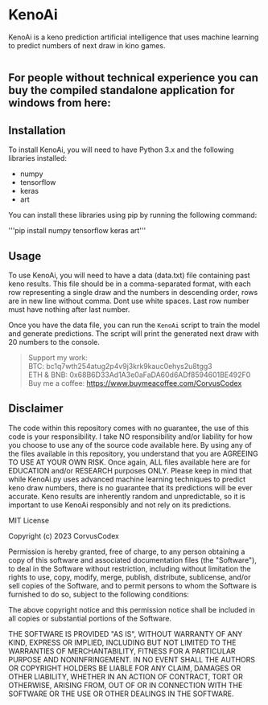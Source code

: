 # KenoAi
KenoAi is a keno prediction artificial intelligence that uses machine learning to predict numbers of next draw in kino games.

<p align="center">
  <img src="">
</p>

## For people without technical experience you can buy the compiled standalone application for windows from here:

## Installation

To install KenoAi, you will need to have Python 3.x and the following libraries installed:
- numpy
- tensorflow
- keras
- art

You can install these libraries using pip by running the following command:

'''pip install numpy tensorflow keras art'''

## Usage

To use KenoAi, you will need to have a data (data.txt) file containing past keno results. This file should be in a comma-separated format, with each row representing a single draw and the numbers in descending order, rows are in new line without comma. Dont use white spaces. Last row number must have nothing after last number.

Once you have the data file, you can run the `KenoAi` script to train the model and generate predictions. The script will print the generated next draw with 20 numbers to the console.

>Support my work:<br>
>BTC: bc1q7wth254atug2p4v9j3krk9kauc0ehys2u8tgg3<br>
>ETH & BNB: 0x68B6D33Ad1A3e0aFaDA60d6ADf8594601BE492F0<br>
>Buy me a coffee: https://www.buymeacoffee.com/CorvusCodex

## Disclaimer

The code within this repository comes with no guarantee, the use of this code is your responsibility. I take NO responsibility and/or liability for how you choose to use any of the source code available here. By using any of the files available in this repository, you understand that you are AGREEING TO USE AT YOUR OWN RISK. Once again, ALL files available here are for EDUCATION and/or RESEARCH purposes ONLY.
Please keep in mind that while KenoAi.py uses advanced machine learning techniques to predict keno draw numbers, there is no guarantee that its predictions will be ever accurate. Keno results are inherently random and unpredictable, so it is important to use KenoAi responsibly and not rely on its predictions.


MIT License

Copyright (c) 2023 CorvusCodex

Permission is hereby granted, free of charge, to any person obtaining a copy
of this software and associated documentation files (the "Software"), to deal
in the Software without restriction, including without limitation the rights
to use, copy, modify, merge, publish, distribute, sublicense, and/or sell
copies of the Software, and to permit persons to whom the Software is
furnished to do so, subject to the following conditions:

The above copyright notice and this permission notice shall be included in all
copies or substantial portions of the Software.

THE SOFTWARE IS PROVIDED "AS IS", WITHOUT WARRANTY OF ANY KIND, EXPRESS OR
IMPLIED, INCLUDING BUT NOT LIMITED TO THE WARRANTIES OF MERCHANTABILITY,
FITNESS FOR A PARTICULAR PURPOSE AND NONINFRINGEMENT. IN NO EVENT SHALL THE
AUTHORS OR COPYRIGHT HOLDERS BE LIABLE FOR ANY CLAIM, DAMAGES OR OTHER
LIABILITY, WHETHER IN AN ACTION OF CONTRACT, TORT OR OTHERWISE, ARISING FROM,
OUT OF OR IN CONNECTION WITH THE SOFTWARE OR THE USE OR OTHER DEALINGS IN THE
SOFTWARE.


